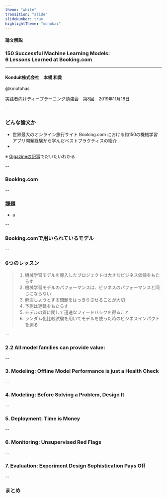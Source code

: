 ```yaml
---
theme: "white"
transition: "slide"
slideNumber: true
highlightTheme: "monokai"
---
```


<!-- overwrite css-->
<style type="text/css">
    .reveal h1,
    .reveal h2,
    .reveal h3,
    .reveal h4,
    .reveal h5,
    .reveal h6 {
        text-transform: none;
    }
    .reveal {
        font-size: 200%;
    }
    .reveal ol li {
        font-size: 75%;
    }
    .reveal ul li {
        font-size: 75%;
    }
</style>

<!-- 発表時間目安30分+質問10分 -->

#### 論文解説
### 150 Successful Machine Learning Models: <br> 6 Lessons Learned at Booking.com
---
#### Konduit株式会社　本橋 和貴

@kmotohas

実践者向けディープラーニング勉強会　第8回　2019年11月18日

--

### どんな論文か

- 世界最大のオンライン旅行サイト Booking.com における約150の機械学習アプリ開発経験から学んだベストプラクティスの紹介
- 

※ [Gigazineの記事](https://gigazine.net/amp/20191009-machine-learning-booking-com)でだいたいわかる

--

### Booking.com

<!-- スクショ貼る -->

--

### 課題

- a

<!-- -->

--

### Booking.comで用いられているモデル

<!-- -->

--

### 6つのレッスン

> 1. 機械学習モデルを導入したプロジェクトは大きなビジネス価値をもたらす
> 2. 機械学習モデルのパフォーマンスは、ビジネスのパフォーマンスと同じにならない
> 3. 解決しようとする問題をはっきりさせることが大切
> 4. 予測は遅延をもたらす
> 5. モデルの質に関して迅速なフィードバックを得ること
> 6. ランダム化比較試験を用いてモデルを使った時のビジネスインパクトを測る

--

### 2.2 All model families can provide value:

--

### 3. Modeling: Offline Model Performance is just a Health Check

--

### 4. Modeling: Before Solving a Problem, Design It

--

### 5. Deployment: Time is Money

-- 

### 6. Monitoring: Unsupervised Red Flags

--

### 7. Evaluation: Experiment Design Sophistication Pays Off

--

### まとめ